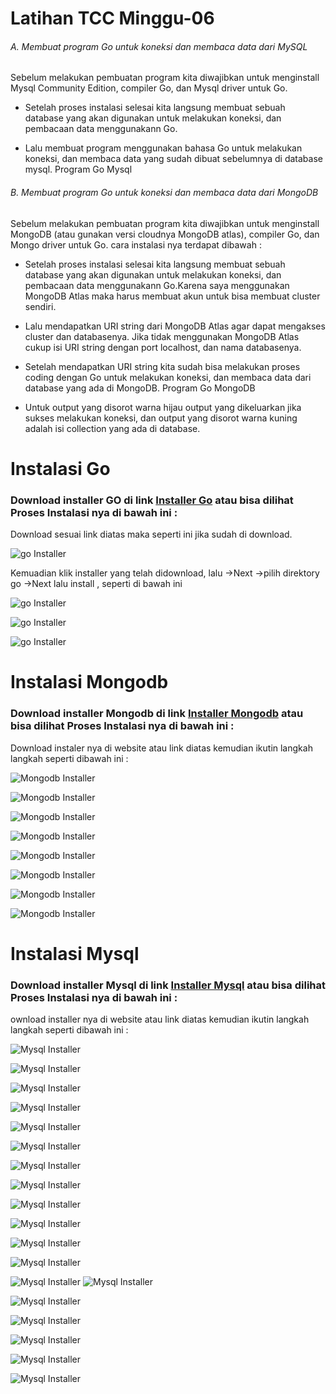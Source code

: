 # Latihan TCC Minggu-06
###### A. Membuat program Go untuk koneksi dan membaca data dari MySQL
Sebelum melakukan pembuatan program kita diwajibkan untuk menginstall Mysql Community Edition, compiler Go, dan Mysql driver untuk Go.

*  Setelah proses instalasi selesai kita langsung membuat sebuah database yang akan digunakan untuk melakukan koneksi, dan pembacaan data menggunakann Go.


* Lalu membuat program menggunakan bahasa Go untuk melakukan koneksi, dan membaca data yang sudah dibuat sebelumnya di database mysql. Program Go Mysql


###### B. Membuat program Go untuk koneksi dan membaca data dari MongoDB
Sebelum melakukan pembuatan program kita diwajibkan untuk menginstall MongoDB (atau gunakan versi cloudnya MongoDB atlas), compiler Go, dan Mongo driver untuk Go. cara instalasi nya terdapat dibawah :

* Setelah proses instalasi selesai kita langsung membuat sebuah database yang akan digunakan untuk melakukan koneksi, dan pembacaan data menggunakann Go.Karena saya menggunakan MongoDB Atlas maka harus membuat akun untuk bisa membuat cluster sendiri.

* Lalu mendapatkan URI string dari MongoDB Atlas agar dapat mengakses cluster dan databasenya. Jika tidak menggunakan MongoDB Atlas cukup isi URI string dengan port localhost, dan nama databasenya.

* Setelah mendapatkan URI string kita sudah bisa melakukan proses coding dengan Go untuk melakukan koneksi, dan membaca data dari database yang ada di MongoDB. Program Go MongoDB

* Untuk output yang disorot warna hijau output yang dikeluarkan jika sukses melakukan koneksi, dan output yang disorot warna kuning adalah isi collection yang ada di database.



# Instalasi Go 

### Download installer GO di link [Installer Go](https://golang.org/doc/install) atau bisa dilihat Proses Instalasi nya di bawah ini :

Download sesuai link diatas maka seperti ini jika sudah di download.

![go Installer](https://github.com/Wahyupr/tekn-cloud-computing/blob/master/minggu-06/images/go/01.png)

Kemuadian klik installer yang telah didownload, lalu ->Next ->pilih direktory go ->Next lalu install , seperti di bawah ini

![go Installer](https://github.com/Wahyupr/tekn-cloud-computing/blob/master/minggu-06/images/go/0.png)

![go Installer](https://github.com/Wahyupr/tekn-cloud-computing/blob/master/minggu-06/images/go/03.png)

![go Installer](https://github.com/Wahyupr/tekn-cloud-computing/blob/master/minggu-06/images/go/04.png)

# Instalasi Mongodb

### Download installer Mongodb di link [Installer Mongodb](https://docs.mongodb.com/manual/installation/) atau bisa dilihat Proses Instalasi nya di bawah ini :

Download instaler nya di website atau link diatas kemudian ikutin langkah langkah seperti dibawah ini :

![Mongodb Installer](https://github.com/Wahyupr/tekn-cloud-computing/blob/master/minggu-06/images/Mongodb/gambar-01.png)

![Mongodb Installer](https://github.com/Wahyupr/tekn-cloud-computing/blob/master/minggu-06/images/Mongodb/gambar-02.png)

![Mongodb Installer](https://github.com/Wahyupr/tekn-cloud-computing/blob/master/minggu-06/images/Mongodb/gambar-03.png)

![Mongodb Installer](https://github.com/Wahyupr/tekn-cloud-computing/blob/master/minggu-06/images/Mongodb/gambar-04.png)

![Mongodb Installer](https://github.com/Wahyupr/tekn-cloud-computing/blob/master/minggu-06/images/Mongodb/gambar-05.png)

![Mongodb Installer](https://github.com/Wahyupr/tekn-cloud-computing/blob/master/minggu-06/images/Mongodb/gambar-06.png)

![Mongodb Installer](https://github.com/Wahyupr/tekn-cloud-computing/blob/master/minggu-06/images/Mongodb/gambar-07.png)

![Mongodb Installer](https://github.com/Wahyupr/tekn-cloud-computing/blob/master/minggu-06/images/Mongodb/gambar-08.png)

# Instalasi Mysql

### Download installer Mysql di link [Installer Mysql](https://dev.mysql.com/downloads/installer/) atau bisa dilihat Proses Instalasi nya di bawah ini :

ownload installer nya di website atau link diatas kemudian ikutin langkah langkah seperti dibawah ini :


![Mysql Installer](https://github.com/Wahyupr/tekn-cloud-computing/blob/master/minggu-06/images/mysql/gambar-01.png)

![Mysql Installer](https://github.com/Wahyupr/tekn-cloud-computing/blob/master/minggu-06/images/mysql/gambar-02.png)

![Mysql Installer](https://github.com/Wahyupr/tekn-cloud-computing/blob/master/minggu-06/images/mysql/gambar-03.png)

![Mysql Installer](https://github.com/Wahyupr/tekn-cloud-computing/blob/master/minggu-06/images/mysql/gambar-04.png)

![Mysql Installer](https://github.com/Wahyupr/tekn-cloud-computing/blob/master/minggu-06/images/mysql/gambar-05.png)

![Mysql Installer](https://github.com/Wahyupr/tekn-cloud-computing/blob/master/minggu-06/images/mysql/gambar-06.png)

![Mysql Installer](https://github.com/Wahyupr/tekn-cloud-computing/blob/master/minggu-06/images/mysql/gambar-07.png)

![Mysql Installer](https://github.com/Wahyupr/tekn-cloud-computing/blob/master/minggu-06/images/mysql/gambar-08.png)

![Mysql Installer](https://github.com/Wahyupr/tekn-cloud-computing/blob/master/minggu-06/images/mysql/gambar-09.png)

![Mysql Installer](https://github.com/Wahyupr/tekn-cloud-computing/blob/master/minggu-06/images/mysql/gambar-10.png)

![Mysql Installer](https://github.com/Wahyupr/tekn-cloud-computing/blob/master/minggu-06/images/mysql/gambar-11.png)

![Mysql Installer](https://github.com/Wahyupr/tekn-cloud-computing/blob/master/minggu-06/images/mysql/gambar-12.png)

![Mysql Installer](https://github.com/Wahyupr/tekn-cloud-computing/blob/master/minggu-06/images/mysql/gambar-13.png)
![Mysql Installer](https://github.com/Wahyupr/tekn-cloud-computing/blob/master/minggu-06/images/mysql/gambar-14.png)

![Mysql Installer](https://github.com/Wahyupr/tekn-cloud-computing/blob/master/minggu-06/images/mysql/gambar-15.png)

![Mysql Installer](https://github.com/Wahyupr/tekn-cloud-computing/blob/master/minggu-06/images/mysql/gambar-16.png)

![Mysql Installer](https://github.com/Wahyupr/tekn-cloud-computing/blob/master/minggu-06/images/mysql/gambar-17.png)

![Mysql Installer](https://github.com/Wahyupr/tekn-cloud-computing/blob/master/minggu-06/images/mysql/gambar-18.png)

![Mysql Installer](https://github.com/Wahyupr/tekn-cloud-computing/blob/master/minggu-06/images/mysql/gambar-19.png)

